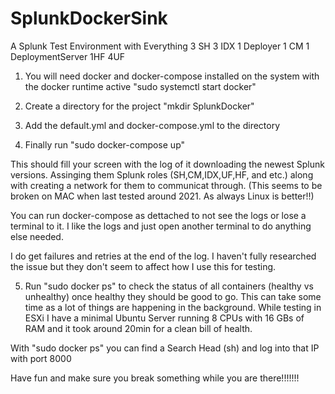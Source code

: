 # SplunkDockerSink
A Splunk Test Environment with Everything
3 SH 3 IDX 1 Deployer 1 CM 1 DeploymentServer 1HF 4UF

1. You will need docker and docker-compose installed on the system with the docker runtime active "sudo systemctl start docker"

2. Create a directory for the project "mkdir SplunkDocker"

3. Add the default.yml and docker-compose.yml to the directory 

4. Finally run "sudo docker-compose up"

This should fill your screen with the log of it downloading the newest Splunk versions. Assinging them Splunk roles (SH,CM,IDX,UF,HF, and etc.) along with creating a network for them to communicat through. (This seems to be broken on MAC when last tested around 2021. As always Linux is better!!)

You can run docker-compose as dettached to not see the logs or lose a terminal to it. I like the logs and just open another terminal to do anything else needed. 

I do get failures and retries at the end of the log. I haven't fully researched the issue but they don't seem to affect how I use this for testing.

5. Run "sudo docker ps" to check the status of all containers (healthy vs unhealthy) once healthy they should be good to go. This can take some time as a lot of things are happening in the background. While testing in ESXi I have a minimal Ubuntu Server running 8 CPUs with 16 GBs of RAM and it took around 20min for a clean bill of health.

With "sudo docker ps" you can find a Search Head (sh) and log into that IP with port 8000

Have fun and make sure you break something while you are there!!!!!!!
